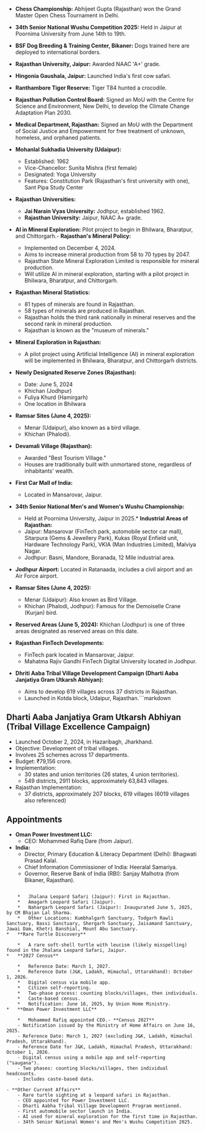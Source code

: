 *   **Chess Championship:** Abhijeet Gupta (Rajasthan) won the Grand Master Open Chess Tournament in Delhi.

*   **34th Senior National Wushu Competition 2025:** Held in Jaipur at Poornima University from June 14th to 19th.

*   **BSF Dog Breeding & Training Center, Bikaner:** Dogs trained here are deployed to international borders.

*   **Rajasthan University, Jaipur:** Awarded NAAC 'A+' grade.

*   **Hingonia Gaushala, Jaipur:** Launched India's first cow safari.

*   **Ranthambore Tiger Reserve:** Tiger T84 hunted a crocodile.

*   **Rajasthan Pollution Control Board:** Signed an MoU with the Centre for Science and Environment, New Delhi, to develop the Climate Change Adaptation Plan 2030.

*   **Medical Department, Rajasthan:** Signed an MoU with the Department of Social Justice and Empowerment for free treatment of unknown, homeless, and orphaned patients.

*   **Mohanlal Sukhadia University (Udaipur):**
    *   Established: 1962
    *   Vice-Chancellor: Sunita Mishra (first female)
    *   Designated: Yoga University
    *   Features: Constitution Park (Rajasthan's first university with one), Sant Pipa Study Center

*   **Rajasthan Universities:**

    *   **Jai Narain Vyas University:** Jodhpur, established 1962.
    *   **Rajasthan University:** Jaipur, NAAC A+ grade.

*   **AI in Mineral Exploration:** Pilot project to begin in Bhilwara, Bharatpur, and Chittorgarh.- **Rajasthan's Mineral Policy:**
    - Implemented on December 4, 2024.
    - Aims to increase mineral production from 58 to 70 types by 2047.
    - Rajasthan State Mineral Exploration Limited is responsible for mineral production.
    - Will utilize AI in mineral exploration, starting with a pilot project in Bhilwara, Bharatpur, and Chittorgarh.

- **Rajasthan Mineral Statistics:**
    - 81 types of minerals are found in Rajasthan.
    - 58 types of minerals are produced in Rajasthan.
    - Rajasthan holds the third rank nationally in mineral reserves and the second rank in mineral production.
    - Rajasthan is known as the "museum of minerals."

- **Mineral Exploration in Rajasthan:**
    - A pilot project using Artificial Intelligence (AI) in mineral exploration will be implemented in Bhilwara, Bharatpur, and Chittorgarh districts.

- **Newly Designated Reserve Zones (Rajasthan):**
    - Date: June 5, 2024
    - Khichan (Jodhpur)
    - Fuliya Khurd (Hamirgarh)
    - One location in Bhilwara

- **Ramsar Sites (June 4, 2025):**
    - Menar (Udaipur), also known as a bird village.
    - Khichan (Phalodi).

- **Devamali Village (Rajasthan):**
    - Awarded "Best Tourism Village."
    - Houses are traditionally built with unmortared stone, regardless of inhabitants' wealth.

- **First Car Mall of India:**
    - Located in Mansarovar, Jaipur.

- **34th Senior National Men's and Women's Wushu Championship:**
    - Held at Poornima University, Jaipur in 2025.*   **Industrial Areas of Rajasthan:**
    *   Jaipur: Mansarovar (FinTech park, automobile sector car mall), Sitarpura (Gems & Jewellery Park), Kukas (Royal Enfield unit, Hardware Technology Park), VKIA (Man Industries Limited), Malviya Nagar.
    *   Jodhpur: Basni, Mandore, Boranada, 12 Mile industrial area.

*   **Jodhpur Airport:** Located in Ratanaada, includes a civil airport and an Air Force airport.

*   **Ramsar Sites (June 4, 2025):**
    *   Menar (Udaipur): Also known as Bird Village.
    *   Khichan (Phalodi, Jodhpur): Famous for the Demoiselle Crane (Kurjan) bird.

*   **Reserved Areas (June 5, 2024):** Khichan (Jodhpur) is one of three areas designated as reserved areas on this date.

*   **Rajasthan FinTech Developments:**
    *   FinTech park located in Mansarovar, Jaipur.
    *   Mahatma Rajiv Gandhi FinTech Digital University located in Jodhpur.

*   **Dhriti Aaba Tribal Village Development Campaign (Dharti Aaba Janjatiya Gram Utkarsh Abhiyan):**
    *   Aims to develop 619 villages across 37 districts in Rajasthan.
    *   Launched in Kotda block, Udaipur, Rajasthan.```markdown
## Dharti Aaba Janjatiya Gram Utkarsh Abhiyan (Tribal Village Excellence Campaign)

*   Launched October 2, 2024, in Hazaribagh, Jharkhand.
*   Objective: Development of tribal villages.
*   Involves 25 schemes across 17 departments.
*   Budget: ₹79,156 crore.
*   Implementation:
    *   30 states and union territories (26 states, 4 union territories).
    *   549 districts, 2911 blocks, approximately 63,843 villages.
*   Rajasthan Implementation:
    *   37 districts, approximately 207 blocks, 619 villages (6019 villages also referenced)

## Appointments

*   **Oman Power Investment LLC:**
    *   CEO: Mohammed Rafiq Dare (from Jaipur).
*   **India:**
    *   Director, Primary Education & Literacy Department (Delhi): Bhagwati Prasad Kalal.
    *   Chief Information Commissioner of India: Heeralal Samariya.
    *   Governor, Reserve Bank of India (RBI): Sanjay Malhotra (from Bikaner, Rajasthan).
```*   **Leopard Safaris in Rajasthan**

    *   Jhalana Leopard Safari (Jaipur): First in Rajasthan.
    *   Amagarh Leopard Safari (Jaipur).
    *   Nahargarh Leopard Safari (Jaipur): Inaugurated June 5, 2025, by CM Bhajan Lal Sharma.
    *   Other Locations: Kumbhalgarh Sanctuary, Todgarh Rawli Sanctuary, Bassi Sanctuary, Shergarh Sanctuary, Jaisamand Sanctuary, Jawai Dam, Khetri Banshial, Mount Abu Sanctuary.
*   **Rare Turtle Discovery**

    *   A rare soft-shell turtle with leucism (likely misspelling) found in the Jhalana Leopard Safari, Jaipur.
*   **2027 Census**

    *   Reference Date: March 1, 2027.
    *   Reference Date (J&K, Ladakh, Himachal, Uttarakhand): October 1, 2026.
    *   Digital census via mobile app.
    *   Citizen self-reporting.
    *   Two-phase process: counting blocks/villages, then individuals.
    *   Caste-based census.
    *   Notification: June 16, 2025, by Union Home Ministry.
*   **Oman Power Investment LLC**

    *   Mohammed Rafiq appointed CEO.- **Census 2027**
    - Notification issued by the Ministry of Home Affairs on June 16, 2025.
    - Reference Date: March 1, 2027 (excluding J&K, Ladakh, Himachal Pradesh, Uttarakhand).
    - Reference Date for J&K, Ladakh, Himachal Pradesh, Uttarakhand: October 1, 2026.
    - Digital census using a mobile app and self-reporting ("saugana").
    - Two phases: counting blocks/villages, then individual headcounts.
    - Includes caste-based data.

- **Other Current Affairs**
    - Rare turtle sighting at a leopard safari in Rajasthan.
    - CEO appointed for Power Investment LLC.
    - Dharti Aabha Tribal Village Development Program mentioned.
    - First automobile sector launch in India.
    - AI used for mineral exploration for the first time in Rajasthan.
    - 34th Senior National Women's and Men's Wushu Competition 2025.